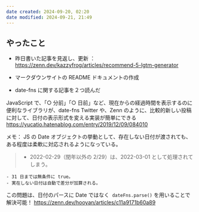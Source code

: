 ```yaml
---
date created: 2024-09-20, 02:20
date modified: 2024-09-21, 21:49
---
```


## やったこと

- 昨日書いた記事を見返し、更新
  ：https://zenn.dev/kazzyfrog/articles/recommend-5-lgtm-generator

- マークダウンサイトの README ドキュメントの作成
- date-fns に関する記事を２つ読んだ

JavaScript で、「○ 分前」「○ 日前」など、現在からの経過時間を表示するのに便利なライブラリが、date-fns
Twitter や、Zenn のように、比較的新しい投稿に対して、日付の表示形式を変える実装が簡単にできる
https://yucatio.hatenablog.com/entry/2019/12/09/084010

メモ：
JS の Date オブジェクトの挙動として、存在しない日付が渡されても、ある程度は柔軟に対応されるようになっている。

> - 2022-02-29（閏年以外の 2/29）は、2022-03-01 として処理されてしまう。

    - 31 日までは無条件に true。
    - 実在しない日付は自動で差分が加算される。

この問題は、日付のパースに Date ではなく  `dateFns.parse()` を用いることで解決可能！
https://zenn.dev/hooyan/articles/c11a9171b60a89
